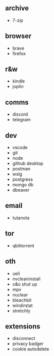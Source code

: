## archive

- 7-zip

## browser

- brave
- firefox

## r&w

- kindle
- joplin

## comms

- discord
- telegram

## dev

- vscode
- git
- node
- github desktop
- postman
- wslg
- postgress
- mongo db
- dbeaver

## email

- tutanota

## tor

- qbittorrent

## oth

- ueli
- nvcleaninstall
- o&o shut up
- mpv
- nuclear
- bleachbit
- windirstat
- stretchly

## extensions

- disconnect
- privacy badger
- cookie autodelete
